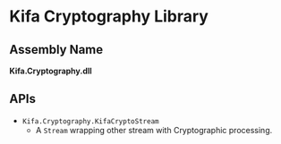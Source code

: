 Kifa Cryptography Library
===

Assembly Name
---
**Kifa.Cryptography.dll**

APIs
---
- `Kifa.Cryptography.KifaCryptoStream`
  - A `Stream` wrapping other stream with Cryptographic processing.
